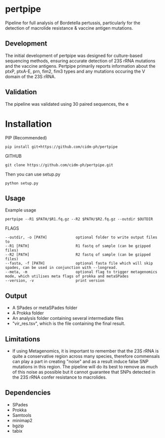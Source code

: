 # pertpipe
Pipeline for full analysis of Bordetella pertussis, particularly for the detection of macrolide resistance &amp; vaccine antigen mutations.

## Development
The initial development of pertpipe was designed for culture-based sequencing methods, ensuring accurate detection of 23S rRNA mutations and the vaccine antigens. Pertpipe primarily reports information about the ptxP, ptxA-E, prn, fim2, fim3 types and any mutations occuring the V domain of the 23S rRNA.

## Validation
The pipeline was validated using 30 paired sequences, the e

# Installation
PIP (Recommended)
```
pip install git+https://github.com/cidm-ph/pertpipe
```
GITHUB
```
git clone https://github.com/cidm-ph/pertpipe.git
```
Then you can use setup.py
```
python setup.py
```

## Usage
Example usage

```
pertpipe --R1 $PATH/$R1.fq.gz --R2 $PATH/$R2.fq.gz --outdir $OUTDIR
```

FLAGS

```
--outdir, -o [PATH]             optional folder to write output files to
--R1 [PATH]                     R1 fastq of sample (can be gzipped files)
--R2 [PATH]                     R2 fastq of sample (can be gzipped files)
--fasta, -f [PATH]              optional fasta file which will skip spades, can be used in conjunction with --longread.             
--meta, -m                      optional flag to trigger metagenomics mode, which utilises meta flags of prokka and metaSPades
--version, -v                   print version
```

## Output
- A SPades or metaSPades folder
- A Prokka folder
- An analysis folder containing several intermediate files
- "vir_res.tsv", which is the file containing the final result.

## Limitations
- If using Metagenomics, it is important to remember that the 23S rRNA is quite a conservative region across many species, therefore commensals can play a part in creating "noise" and as a result induce false SNP mutations in this region. The pipeline will do its best to remove as much of this noise as possible but it cannot guarantee that SNPs detected in the 23S rRNA confer resistance to macrolides.

## Dependencies
- SPades
- Prokka
- Samtools
- minimap2
- bgzip
- tabix



